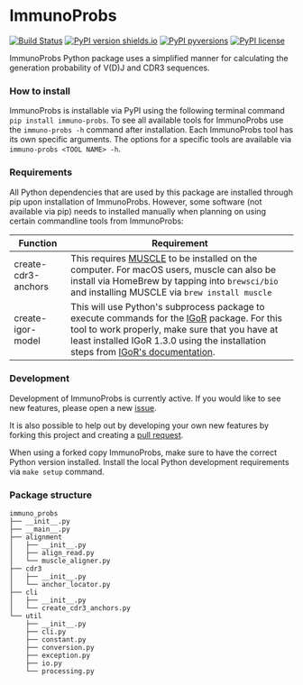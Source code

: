 # ImmunoProbs

[![Build Status](https://img.shields.io/travis/penuts7644/ImmunoProbs.svg?branch=master&longCache=true&style=for-the-badge)](https://travis-ci.org/penuts7644/ImmunoProbs)
[![PyPI version shields.io](https://img.shields.io/pypi/v/immuno-probs.svg?longCache=true&style=for-the-badge)](https://pypi.python.org/pypi/immuno-probs/)
[![PyPI pyversions](https://img.shields.io/pypi/pyversions/immuno-probs.svg?longCache=true&style=for-the-badge)](https://pypi.python.org/pypi/immuno-probs/)
[![PyPI license](https://img.shields.io/pypi/l/immuno-probs.svg?longCache=true&style=for-the-badge)](https://pypi.python.org/pypi/immuno-probs/)

ImmunoProbs Python package uses a simplified manner for calculating the generation probability of V(D)J and CDR3 sequences.

### How to install

ImmunoProbs is installable via PyPI using the following terminal command `pip install immuno-probs`. To see all available tools for ImmunoProbs use the `immuno-probs -h` command after installation. Each ImmunoProbs tool has its own specific arguments. The options for a specific tools are available via `immuno-probs <TOOL NAME> -h`.

### Requirements

All Python dependencies that are used by this package are installed through pip upon installation of ImmunoProbs. However, some software (not available via pip) needs to installed manually when planning on using certain commandline tools from ImmunoProbs:

| Function | Requirement |
| -------- | ----------- |
| create-cdr3-anchors | This requires [MUSCLE](http://www.drive5.com/muscle/) to be installed on the computer. For macOS users, muscle can also be install via HomeBrew by tapping into `brewsci/bio` and installing MUSCLE via `brew install muscle` |
| create-igor-model | This will use Python's subprocess package to execute commands for the [IGoR](https://github.com/qmarcou/IGoR) package. For this tool to work properly, make sure that you have at least installed IGoR 1.3.0 using the installation steps from [IGoR's documentation](https://qmarcou.github.io/IGoR/#install). |

### Development

Development of ImmunoProbs is currently active. If you would like to see new features, please open a new [issue](https://github.com/penuts7644/ImmunoProbs/issues/new).

It is also possible to help out by developing your own new features by forking this project and creating a [pull request](https://github.com/penuts7644/ImmunoProbs/compare).

When using a forked copy ImmunoProbs, make sure to have the correct Python version installed. Install the local Python development requirements via `make setup` command.

### Package structure

```
immuno_probs
├── __init__.py
├── __main__.py
├── alignment
│   ├── __init__.py
│   ├── align_read.py
│   └── muscle_aligner.py
├── cdr3
│   ├── __init__.py
│   └── anchor_locator.py
├── cli
│   ├── __init__.py
│   └── create_cdr3_anchors.py
└── util
    ├── __init__.py
    ├── cli.py
    ├── constant.py
    ├── conversion.py
    ├── exception.py
    ├── io.py
    └── processing.py
```

